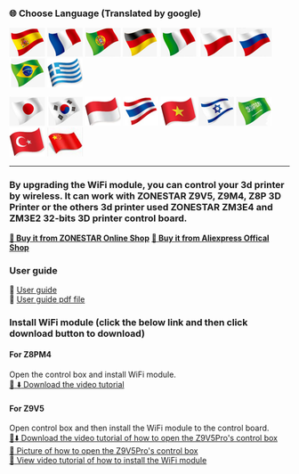 ### :globe_with_meridians: Choose Language (Translated by google)
[![](../lanpic/ES.png)](https://github-com.translate.goog/ZONESTAR3D/Upgrade-kit-guide/tree/main/WiFi?_x_tr_sl=en&_x_tr_tl=es)
[![](../lanpic/FR.png)](https://github-com.translate.goog/ZONESTAR3D/Upgrade-kit-guide/tree/main/WiFi?_x_tr_sl=en&_x_tr_tl=fr)
[![](../lanpic/PT.png)](https://github-com.translate.goog/ZONESTAR3D/Upgrade-kit-guide/tree/main/WiFi?_x_tr_sl=en&_x_tr_tl=pt)
[![](../lanpic/DE.png)](https://github-com.translate.goog/ZONESTAR3D/Upgrade-kit-guide/tree/main/WiFi?_x_tr_sl=en&_x_tr_tl=de)
[![](../lanpic/IT.png)](https://github-com.translate.goog/ZONESTAR3D/Upgrade-kit-guide/tree/main/WiFi?_x_tr_sl=en&_x_tr_tl=it)
[![](../lanpic/PL.png)](https://github-com.translate.goog/ZONESTAR3D/Upgrade-kit-guide/tree/main/WiFi?_x_tr_sl=en&_x_tr_tl=pl)
[![](../lanpic/RU.png)](https://github-com.translate.goog/ZONESTAR3D/Upgrade-kit-guide/tree/main/WiFi?_x_tr_sl=en&_x_tr_tl=ru)
[![](../lanpic/BR.png)](https://github-com.translate.goog/ZONESTAR3D/Upgrade-kit-guide/tree/main/WiFi?_x_tr_sl=en&_x_tr_tl=pt)
[![](../lanpic/GR.png)](https://github-com.translate.goog/ZONESTAR3D/Upgrade-kit-guide/tree/main/WiFi?_x_tr_sl=en&_x_tr_tl=el)

[![](../lanpic/JP.png)](https://github-com.translate.goog/ZONESTAR3D/Upgrade-kit-guide/tree/main/WiFi?_x_tr_sl=en&_x_tr_tl=ja)
[![](../lanpic/KR.png)](https://github-com.translate.goog/ZONESTAR3D/Upgrade-kit-guide/tree/main/WiFi?_x_tr_sl=en&_x_tr_tl=ko)
[![](../lanpic/ID.png)](https://github-com.translate.goog/ZONESTAR3D/Upgrade-kit-guide/tree/main/WiFi?_x_tr_sl=en&_x_tr_tl=id)
[![](../lanpic/TH.png)](https://github-com.translate.goog/ZONESTAR3D/Upgrade-kit-guide/tree/main/WiFi?_x_tr_sl=en&_x_tr_tl=th)
[![](../lanpic/VN.png)](https://github-com.translate.goog/ZONESTAR3D/Upgrade-kit-guide/tree/main/WiFi?_x_tr_sl=en&_x_tr_tl=vi)
[![](../lanpic/IL.png)](https://github-com.translate.goog/ZONESTAR3D/Upgrade-kit-guide/tree/main/WiFi?_x_tr_sl=en&_x_tr_tl=iw)
[![](../lanpic/SA.png)](https://github-com.translate.goog/ZONESTAR3D/Upgrade-kit-guide/tree/main/WiFi?_x_tr_sl=en&_x_tr_tl=ar)
[![](../lanpic/TR.png)](https://github-com.translate.goog/ZONESTAR3D/Upgrade-kit-guide/tree/main/WiFi?_x_tr_sl=en&_x_tr_tl=tr)
[![](../lanpic/CN.png)](https://github-com.translate.goog/ZONESTAR3D/Upgrade-kit-guide/tree/main/WiFi?_x_tr_sl=en&_x_tr_tl=zh-CN)

------
### By upgrading the WiFi module, you can control your 3d printer by wireless. It can work with ZONESTAR Z9V5, Z9M4, Z8P 3D Printer or the others 3d printer used ZONESTAR ZM3E4 and ZM3E2 32-bits 3D printer control board.
[**:gift: Buy it from ZONESTAR Online Shop**](https://bit.ly/3rB7mx1)
[**:gift: Buy it from Aliexpress Offical Shop**](https://bit.ly/3i7aX4o)

### User guide
:book: [User guide](./WiFi_User_Guide.md)  
:green_book: [User guide pdf file](./WiFi_User_Guide.pdf)  

### Install WiFi module (click the below link and then click download button to download)
#### For Z8PM4 
Open the control box and install WiFi module.         
[:movie_camera: :arrow_down: Download the video tutorial](./Z8P+WiFi.mp4)
#### For Z9V5
Open control box and then install the WiFi module to the control board.     
[:movie_camera::arrow_down:  Download the video tutorial of how to open the Z9V5Pro's control box](./Open_the_Control_Box_of_Z9V5.mp4)      
[:art: Picture of how to open the Z9V5Pro's control box](./How_to_open_the_control_box_Z9V5.jpg)            
[:movie_camera: View video tutorial of how to install the WiFi module](./Install_WiFi_Z9V5.gif)    

